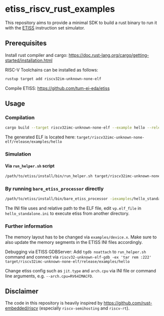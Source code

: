# etiss_riscv_rust_examples

This repository aims to provide a minimal SDK to build a rust binary to run it with the [ETISS](https://github.com/tum-ei-eda/etiss) instruction set simulator.

## Prerequisites

Install rust compiler and cargo: https://doc.rust-lang.org/cargo/getting-started/installation.html

RISC-V Toolchains can be installed as follows:

```sh
rustup target add riscv32im-unknown-none-elf
```

Compile ETISS: https://github.com/tum-ei-eda/etiss


## Usage

### Compilation

```sh
cargo build --target riscv32imc-unknown-none-elf --example hello --release
```

The generated ELF is located here: `target/riscv32imc-unknown-none-elf/release/examples/hello`

### Simulation

#### Via `run_helper.sh` script

```sh
/path/to/etiss/install/bin/run_helper.sh target/riscv32imc-unknown-none-elf/release/examples/hello -iexamples/hello.ini
```

### By running `bare_etiss_processor` directly

```sh
/path/to/etiss/install/bin/bare_etiss_processor -iexamples/hello_standalone.ini
```

The INI file uses and relative path to the ELF file, edit `vp.elf_file` in `hello_standalone.ini` to execute etiss from another directory.


### Further information

The memory layout has to be changed via `examples/device.x`. Make sure to also update the memory segments in the ETISS INI files accordingly.

Debugging via ETISS GDBServer: Add `tgdb noattach` to `run_helper.sh` command and connect via `riscv32-unknown-elf-gdb -ex 'tar rem :222' target/riscv32imc-unknown-none-elf/release/examples/hello`

Change etiss config such as `jit.type` and `arch.cpu` via INI file or command line arguments, e.g. `--arch.cpu=RV64IMACFD`.

## Disclaimer

The code in this repository is heavily inspired by https://github.com/rust-embedded/riscv (especially `riscv-semihosting` and `riscv-rt`).
